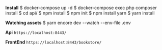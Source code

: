 **Install**
$ docker-compose up -d
$ docker-compose exec php composer install
$ cd api/
$ npm install
$ npm init
$ npm install yarn
$ yarn install

**Watching assets**
$ yarn encore dev --watch --env-file .env

**Api**
`https://localhost:8443/`

**FrontEnd**
`https://localhost:8443/bookstore/`

